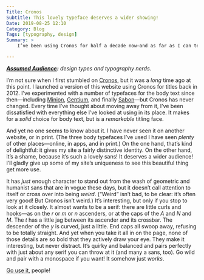 ```yaml
---
Title: Cronos
Subtitle: This lovely typeface deserves a wider showing!
Date: 2019-08-25 12:10
Category: Blog
Tags: [typography, design]
Summary: >
    I’ve been using Cronos for half a decade now—and as far as I can tell, I’m one of the only people out there using it! This lovely typeface deserves a wider showing!

---
```


<i><b>[Assumed Audience][aa]:</b> design types and typography nerds.</i>

[aa]: https://v4.chriskrycho.com/2018/assumed-audiences.html

I’m not sure when I first stumbled on [Cronos], but it was a *long* time ago at this point. I launched a version of this website using Cronos for titles back in 2012. I’ve experimented with a number of typefaces for the body text since then—including [Minion], [Gentium], and finally [Sabon]—but Cronos has never changed. Every time I’ve thought about moving away from it, I’ve been dissatisfied with everything else I’ve looked at using in its place. It makes for a *solid* choice for body text, but is a *remarkable* titling face.

[Cronos]: https://www.myfonts.com/fonts/adobe/cronos/
[Minion]: https://www.myfonts.com/fonts/adobe/minion/
[Gentium]: https://software.sil.org/gentium/
[Sabon]: https://www.myfonts.com/fonts/linotype/sabon/

And yet no one seems to know about it. I have never seen it on another website, or in print. (The three body typefaces I’ve used I have seen *plenty* of other places—online, in apps, and in print.) On the one hand, that’s kind of delightful: it gives my site a fairly distinctive identity. On the other hand, it’s a shame, because it’s such a lovely sans! It deserves a wider audience! I’ll gladly give up some of my site’s uniqueness to see this beautiful thing get more use.

It has *just* enough character to stand out from the wash of geometric and humanist sans that are in vogue these days, but it doesn’t call attention to itself or cross over into being *weird*. (“Weird” isn’t bad, to be clear: it’s often very good! But Cronos isn’t weird.) It’s interesting, but only if you stop to look at it closely. It almost wants to be a serif: there are little curls and hooks—as on the _r_ or _m_ or _n_ ascenders, or at the caps of the _A_ and _N_ and _M_. The _t_ has a little jag between its ascender and its crossbar. The descender of the _y_ is curved, just a little. End caps all swoop away, refusing to be totally straight. And yet when you take it all in on the page, none of those details are so bold that they actively draw your eye. They make it interesting, but never distract. It’s quirky and balanced and pairs perfectly with just about any serif you can throw at it (and many a sans, too). Go wild and pair with a monospace if you want! It somehow just *works*.

[Go use it][Cronos], people!
